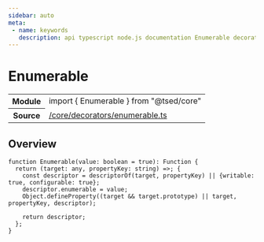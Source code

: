 ```yaml
---
sidebar: auto
meta:
 - name: keywords
   description: api typescript node.js documentation Enumerable decorator
---
```

# Enumerable <Badge text="Decorator" type="decorator"/>
<!-- Summary -->
<section class="symbol-info"><table class="is-full-width"><tbody><tr><th>Module</th><td><div class="lang-typescript"><span class="token keyword">import</span> { Enumerable }&nbsp;<span class="token keyword">from</span>&nbsp;<span class="token string">"@tsed/core"</span></div></td></tr><tr><th>Source</th><td><a href="https://github.com/Romakita/ts-express-decorators/blob/v4.30.2/src//core/decorators/enumerable.ts#L0-L0">/core/decorators/enumerable.ts</a></td></tr></tbody></table></section>

<!-- Overview -->
## Overview


<pre><code class="typescript-lang ">function <span class="token function">Enumerable</span><span class="token punctuation">(</span>value<span class="token punctuation">:</span> <span class="token keyword">boolean</span><span class="token punctuation"> = </span>true<span class="token punctuation">)</span><span class="token punctuation">:</span> Function <span class="token punctuation">{</span>
  return <span class="token punctuation">(</span>target<span class="token punctuation">:</span> <span class="token keyword">any</span><span class="token punctuation">,</span> propertyKey<span class="token punctuation">:</span> <span class="token keyword">string</span><span class="token punctuation">)</span> =&gt<span class="token punctuation">;</span> <span class="token punctuation">{</span>
    <span class="token keyword">const</span> descriptor<span class="token punctuation"> = </span><span class="token function">descriptorOf</span><span class="token punctuation">(</span>target<span class="token punctuation">,</span> propertyKey<span class="token punctuation">)</span> || <span class="token punctuation">{</span>writable<span class="token punctuation">:</span> true<span class="token punctuation">,</span> configurable<span class="token punctuation">:</span> true<span class="token punctuation">}</span><span class="token punctuation">;</span>
    descriptor.enumerable<span class="token punctuation"> = </span>value<span class="token punctuation">;</span>
    Object.<span class="token function">defineProperty</span><span class="token punctuation">(</span><span class="token punctuation">(</span>target && target.prototype<span class="token punctuation">)</span> || target<span class="token punctuation">,</span> propertyKey<span class="token punctuation">,</span> descriptor<span class="token punctuation">)</span><span class="token punctuation">;</span>

    return descriptor<span class="token punctuation">;</span>
  <span class="token punctuation">}</span><span class="token punctuation">;</span>
<span class="token punctuation">}</span>
</code></pre>